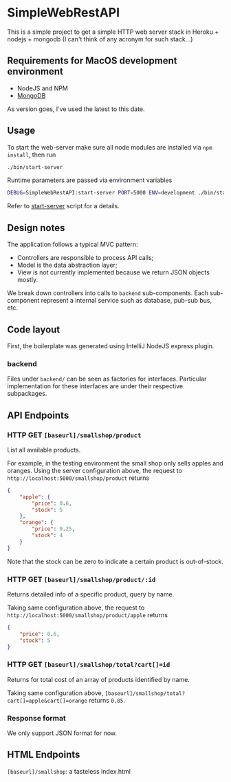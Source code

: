 # SimpleWebRestAPI
This is a simple project to get a simple HTTP web server stack in Heroku + nodejs + mongodb (I can't think of any acronym for such stack...)

Requirements for MacOS development environment
----------------------------------------------

- NodeJS and NPM
- [MongoDB](http://docs.mongodb.org/manual/tutorial/install-mongodb-on-os-x/)

As version goes, I've used the latest to this date.

Usage
-----
To start the web-server make sure all node modules are installed via `npm install`, then run

```bash
./bin/start-server
```

Runtime parameters are passed via environment variables

```bash
DEBUG=SimpleWebRestAPI:start-server PORT=5000 ENV=development ./bin/start-server
```

Refer to [start-server](https://github.com/hugosato/SimpleWebRestAPI/blob/master/bin/start-server) script for a details.

Design notes
------------
The application follows a typical MVC pattern:
- Controllers are responsible to process API calls;
- Model is the data abstraction layer;
- View is not currently implemented because we return JSON objects mostly.

We break down controllers into calls to `backend` sub-components. 
Each sub-component represent a internal service such as database, pub-sub bus, etc.

Code layout
-----------

First, the boilerplate was generated using IntelliJ NodeJS express plugin. 

### backend
Files under `backend/` can be seen as factories for interfaces. Particular implementation for these interfaces are under their respective subpackages.

API Endpoints
-------------

### HTTP GET `[baseurl]/smallshop/product` 

List all available products. 

For example, in the testing environment the small shop only sells apples and oranges. 
Using the server configuration above, the request to `http://localhost:5000/smallshop/product` returns

```json
{
    "apple": {
        "price": 0.6,
        "stock": 5
    },
    "orange": {
        "price": 0.25,
        "stock": 4
    }
}
```

Note that the stock can be zero to indicate a certain product is out-of-stock.

### HTTP GET `[baseurl]/smallshop/product/:id`

Returns detailed info of a specific product, query by name. 
 
Taking same configuration above, the request to `http://localhost:5000/smallshop/product/apple` returns
```json
{
    "price": 0.6,
    "stock": 5
}
```

### HTTP GET `[baseurl]/smallshop/total?cart[]=id`
 
Returns for total cost of an array of products identified by name.
 
Taking same configuration above, `[baseurl]/smallshop/total?cart[]=apple&cart[]=orange` returns `0.85`.

### Response format

We only support JSON format for now.

HTML Endpoints
--------------

`[baseurl]/smallshop`: a tasteless index.html

